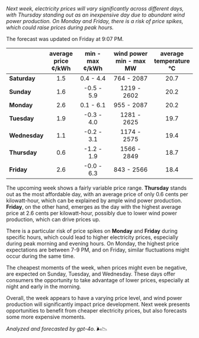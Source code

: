 *Next week, electricity prices will vary significantly across different days, with Thursday standing out as an inexpensive day due to abundant wind power production. On Monday and Friday, there is a risk of price spikes, which could raise prices during peak hours.*

The forecast was updated on Friday at 9:07 PM.

|              | average<br>price<br>¢/kWh | min - max<br>¢/kWh | wind power<br>min - max<br>MW | average<br>temperature<br>°C |
|:-------------|:----------------:|:----------------:|:-------------:|:-------------:|
| **Saturday** | 1.5              | 0.4 - 4.4        | 764 - 2087    | 20.7          |
| **Sunday**   | 1.6              | -0.5 - 5.9       | 1219 - 2602   | 20.2          |
| **Monday**   | 2.6              | 0.1 - 6.1        | 955 - 2087    | 20.2          |
| **Tuesday**  | 1.9              | -0.3 - 4.0       | 1281 - 2625   | 19.7          |
| **Wednesday**| 1.1              | -0.2 - 3.1       | 1174 - 2575   | 19.4          |
| **Thursday** | 0.6              | -1.2 - 1.9       | 1566 - 2849   | 18.7          |
| **Friday**   | 2.6              | -0.0 - 6.3       | 843 - 2566    | 18.4          |

The upcoming week shows a fairly variable price range. **Thursday** stands out as the most affordable day, with an average price of only 0.6 cents per kilowatt-hour, which can be explained by ample wind power production. **Friday**, on the other hand, emerges as the day with the highest average price at 2.6 cents per kilowatt-hour, possibly due to lower wind power production, which can drive prices up.

There is a particular risk of price spikes on **Monday** and **Friday** during specific hours, which could lead to higher electricity prices, especially during peak morning and evening hours. On Monday, the highest price expectations are between 7-9 PM, and on Friday, similar fluctuations might occur during the same time.

The cheapest moments of the week, when prices might even be negative, are expected on Sunday, Tuesday, and Wednesday. These days offer consumers the opportunity to take advantage of lower prices, especially at night and early in the morning.

Overall, the week appears to have a varying price level, and wind power production will significantly impact price development. Next week presents opportunities to benefit from cheaper electricity prices, but also forecasts some more expensive moments.

*Analyzed and forecasted by gpt-4o.* 🌬️📉
